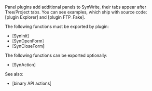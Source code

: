 Panel plugins add additional panels to SynWrite, their tabs appear after Tree/Project tabs. You can see examples, which ship with source code: [plugin Explorer] and [plugin FTP_Fake]. 

The following functions must be exported by plugin:

- [SynInit]
- [SynOpenForm]
- [SynCloseForm]

The following functions can be exported optionally:

- [SynAction]

See also:

- [binary API actions]
